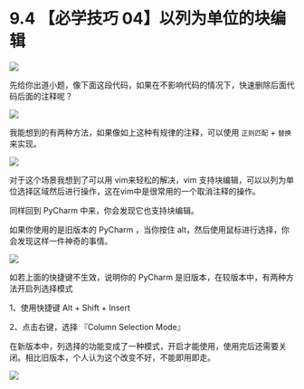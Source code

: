 # 9.4 【必学技巧 04】以列为单位的块编辑

![](http://image.iswbm.com/20200804124133.png)

先给你出道小题，像下面这段代码，如果在不影响代码的情况下，快速删除后面代码后面的注释呢？

![](http://image.iswbm.com/20190721132238.png)

我能想到的有两种方法，如果像如上这种有规律的注释，可以使用 `正则匹配` + `替换` 来实现。

![](http://image.iswbm.com/20190721133403.png)

对于这个场景我想到了可以用 vim来轻松的解决，vim 支持块编辑，可以以列为单位选择区域然后进行操作，这在vim中是很常用的一个取消注释的操作。

同样回到 PyCharm 中来，你会发现它也支持块编辑。

如果你使用的是旧版本的 PyCharm ，当你按住 alt，然后使用鼠标进行选择，你会发现这样一件神奇的事情。

![](https://i.loli.net/2019/07/21/5d3401410087b61815.gif)

如若上面的快捷键不生效，说明你的 PyCharm 是旧版本，在较版本中，有两种方法开启列选择模式

1、使用快捷键 Alt + Shift + Insert

2、点击右键，选择 『Column Selection Mode』

在新版本中，列选择的功能变成了一种模式，开启才能使用，使用完后还需要关闭。相比旧版本，个人认为这个改变不好，不能即用即走。

![](http://image.iswbm.com/20200607174235.png)